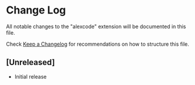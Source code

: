 # Change Log

All notable changes to the "alexcode" extension will be documented in this file.

Check [Keep a Changelog](http://keepachangelog.com/) for recommendations on how to structure this file.

## [Unreleased]

- Initial release